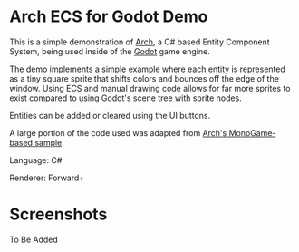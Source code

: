 # Arch ECS for Godot Demo
This is a simple demonstration of [Arch](https://github.com/genaray/Arch), a C# based Entity Component System, being used inside of the [Godot](https://godotengine.org) game engine.

The demo implements a simple example where each entity is represented as a tiny square sprite that shifts colors and bounces off the edge of the window. Using ECS and manual drawing code allows for far more sprites to exist compared to using Godot's scene tree with sprite nodes.

Entities can be added or cleared using the UI buttons.

A large portion of the code used was adapted from [Arch's MonoGame-based sample](https://github.com/genaray/Arch/tree/master/src/Arch.Samples).

Language: C#

Renderer: Forward+

# Screenshots
To Be Added
